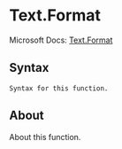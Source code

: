 ---
---

# Text.Format

Microsoft Docs: [Text.Format](https://docs.microsoft.com/en-us/powerquery-m/text-format)

## Syntax

```powerquery-m
Syntax for this function.
```

## About

About this function.


